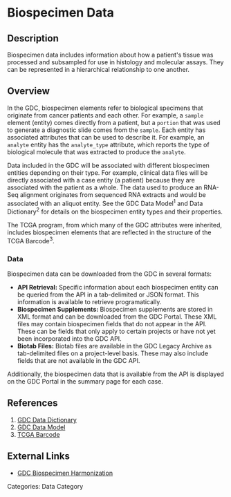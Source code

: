 # Biospecimen Data #

## Description ##
Biospecimen data includes information about how a patient's tissue was processed and subsampled for use in histology and molecular assays. They can be represented in a hierarchical relationship to one another.

## Overview ##

In the GDC, biospecimen elements refer to biological specimens that originate from cancer patients and each other. For example, a `sample` element (entity) comes directly from a patient, but a `portion` that was used to generate a diagnostic slide comes from the `sample`. Each entity has associated attributes that can be used to describe it. For example, an `analyte` entity has the `analyte_type` attribute, which reports the type of biological molecule that was extracted to produce the `analyte`.

Data included in the GDC will be associated with different biospecimen entities depending on their type. For example, clinical data files will be directly associated with a case entity (a patient) because they are associated with the patient as a whole. The data used to produce an RNA-Seq alignment originates from sequenced RNA extracts and would be associated with an aliquot entity. See the GDC Data Model<sup>1</sup> and Data Dictionary<sup>2</sup> for details on the biospecimen entity types and their properties.

The TCGA program, from which many of the GDC attributes were inherited, includes biospecimen elements that are reflected in the structure of the TCGA Barcode<sup>3</sup>.

### Data ###

Biospecimen data can be downloaded from the GDC in several formats:

* __API Retrieval:__ Specific information about each biospecimen entity can be queried from the API in a tab-delimited or JSON format. This information is available to retrieve programatically.
* __Biospecimen Supplements:__ Biospecimen supplements are stored in XML format and can be downloaded from the GDC Portal. These XML files may contain biospecimen fields that do not appear in the API. These can be fields that only apply to certain projects or have not yet been incorporated into the GDC API.
* __Biotab Files:__ Biotab files are available in the GDC Legacy Archive as tab-delimited files on a project-level basis. These may also include fields that are not available in the GDC API.

Additionally, the biospecimen data that is available from the API is displayed on the GDC Portal in the summary page for each case.

## References ##
1. [GDC Data Dictionary](https://docs.gdc.cancer.gov/Data_Dictionary/viewer/)
2. [GDC Data Model](https://gdc.cancer.gov/developers/gdc-data-model/gdc-data-model-components)
3. [TCGA Barcode](https://wiki.nci.nih.gov/display/TCGA/TCGA+barcode)

## External Links ##
* [GDC Biospecimen Harmonization](https://gdc.cancer.gov/about-data/data-harmonization-and-generation/biospecimen-data-harmonization)

Categories: Data Category
